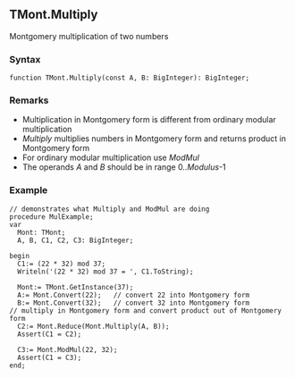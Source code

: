 ## TMont.Multiply

Montgomery multiplication of two numbers

### Syntax
```delphi
function TMont.Multiply(const A, B: BigInteger): BigInteger;
```

### Remarks

*   Multiplication in Montgomery form is different from ordinary modular multiplication
*   *Multiply* multiplies numbers in Montgomery form and returns product in Montgomery form
*   For ordinary modular multiplication use *ModMul*
*   The operands *A* and *B* should be in range 0..*Modulus*-1

### Example
```delphi
// demonstrates what Multiply and ModMul are doing
procedure MulExample;
var
  Mont: TMont;
  A, B, C1, C2, C3: BigInteger;

begin
  C1:= (22 * 32) mod 37;
  Writeln('(22 * 32) mod 37 = ', C1.ToString);

  Mont:= TMont.GetInstance(37);
  A:= Mont.Convert(22);   // convert 22 into Montgomery form
  B:= Mont.Convert(32);   // convert 32 into Montgomery form
// multiply in Montgomery form and convert product out of Montgomery form
  C2:= Mont.Reduce(Mont.Multiply(A, B));
  Assert(C1 = C2);

  C3:= Mont.ModMul(22, 32);
  Assert(C1 = C3);
end;
```
